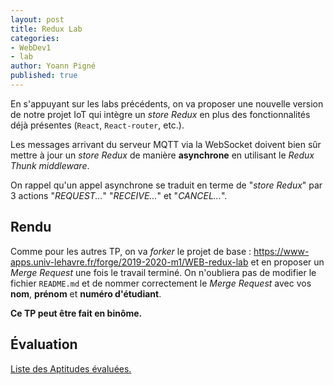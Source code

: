 ```yaml
---
layout: post
title: Redux Lab
categories:
- WebDev1
- lab
author: Yoann Pigné
published: true
---
```


En s'appuyant sur les labs précédents, on va proposer une nouvelle version de notre projet IoT qui intègre un *store Redux* en plus des fonctionnalités déjà présentes (`React`, `React-router`, etc.).

Les messages arrivant du serveur MQTT via la WebSocket doivent bien sûr mettre à jour un *store Redux* de manière **asynchrone** en utilisant le *Redux Thunk middleware*.

On rappel qu'un appel asynchrone se traduit en terme de "*store Redux*" par 3 actions "*REQUEST...*" "*RECEIVE...*" et "*CANCEL...*".

<!-- On pourra s'inspirer des éléments de correction du TP précédents sur React dans ce projet : [WEB-stuff-sensor](https://www-apps.univ-lehavre.fr/forge/2018-2019-m1/WEB-stuff-sensor). -->

## Rendu

Comme pour les autres TP, on va *forker* le projet de base : <https://www-apps.univ-lehavre.fr/forge/2019-2020-m1/WEB-redux-lab> et en proposer un *Merge Request* une fois le travail terminé. On n'oubliera pas de modifier le fichier `README.md` et de nommer correctement le *Merge Request* avec vos **nom**, **prénom** et **numéro d'étudiant**.

**Ce TP peut être fait en binôme.**


## Évaluation

[Liste des Aptitudes évaluées.](/teaching/WebDev1#react--reactrouter--redux)

